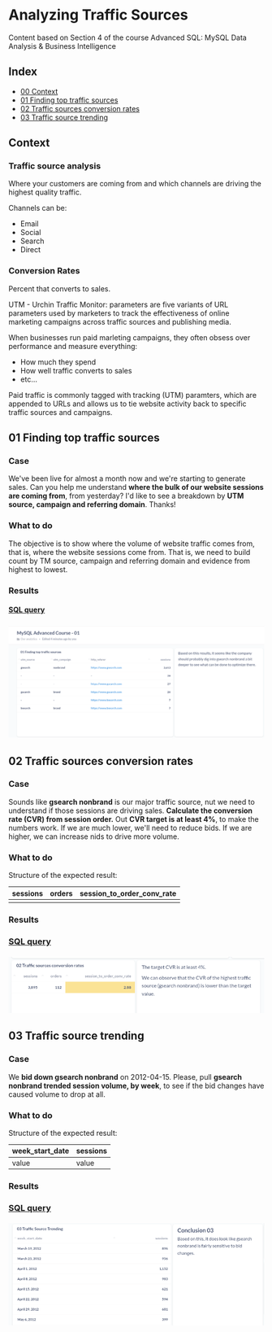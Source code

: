 # Analyzing Traffic Sources
Content based on Section 4 of the course Advanced SQL: MySQL Data Analysis & Business Intelligence

## Index

- [00 Context](#context)
- [01 Finding top traffic sources](#01-finding-top-traffic-sources)
- [02 Traffic sources conversion rates](#02-traffic-sources-conversion-rates)
- [03 Traffic source trending](#03-traffic-source-trending)
## Context
### Traffic source analysis
Where your customers are coming from and which channels are driving the highest quality traffic.

Channels can be:
- Email
- Social
- Search
- Direct

### Conversion Rates 
Percent that converts to sales.

UTM - Urchin Traffic Monitor: parameters are five variants of URL parameters used by marketers to track the effectiveness of online marketing campaigns across traffic sources and publishing media. 

When businesses run paid marleting campaigns, they often obsess over performance and measure everything:
- How much they spend
- How well traffic converts to sales
- etc...

Paid traffic is commonly tagged with tracking (UTM) paramters, which are appended to URLs and allows us to tie website activity back to specific traffic sources and campaigns.

## 01 Finding top traffic sources
### Case
We've been live for almost a month now and we're starting to generate sales. Can you help me understand **where the bulk of our website sessions are coming from**, from yesterday?
I'd like to see a breakdown by **UTM source, campaign and referring domain**. Thanks!

### What to do
The objective is to show where the volume of website traffic comes from, that is, where the website sessions come from. That is, we need to build count by TM source, campaign and referring domain and evidence from highest to lowest.

### Results
#### [SQL query](01-top-traffic-sources.sql)
### ![01-01-Visualization](../../.img/01-01.png)

## 02 Traffic sources conversion rates
### Case
Sounds like **gsearch nonbrand** is our major traffic source, nut we need to understand if those sessions are driving sales. 
**Calculate the conversion rate (CVR) from session order.** Out **CVR target is at least 4%**, to make the numbers work.
If we are much lower, we'll need to reduce bids. If we are higher, we can increase nids to drive more volume.

### What to do
Structure of the expected result:

| sessions 	| orders 	| session_to_order_conv_rate 	|
|----------	|--------	|----------------------------	|
|          	|        	|                            	|

### Results
### [SQL query](02-traffic-sources-conversion-rates.sql)
#### ![01-02-Visualization](../../.img/01-02.png)

## 03 Traffic source trending
### Case
We **bid down gsearch nonbrand** on 2012-04-15. Please, pull **gsearch nonbrand trended session volume, by week**, to see if the bid changes have caused volume to drop at all.

### What to do
Structure of the expected result:

| week_start_date 	| sessions 	|
|-----------------	|----------	|
| value           	| value    	|

### Results
### [SQL query](03-traffic-source-trending.sql)
#### ![01-02-Visualization](../../.img/01-03.png)